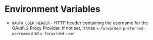# Environment Variables

- `OAUTH_USER_HEADER` - HTTP header containing the username for the OAuth 2 Proxy Provider. If not set, it tries `x-forwarded-preferred-username` and `x-forwarded-user`
